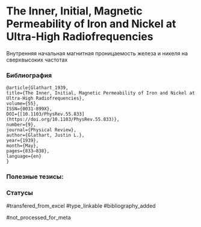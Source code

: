 # The Inner, Initial, Magnetic Permeability of Iron and Nickel at Ultra-High Radiofrequencies

Внутренняя начальная магнитная проницаемость железа и никеля на сверхвысоких частотах

### Библиография
```
@article{Glathart_1939,
title={The Inner, Initial, Magnetic Permeability of Iron and Nickel at Ultra-High Radiofrequencies},
volume={55},
ISSN={0031-899X},
DOI={[10.1103/PhysRev.55.833](https://doi.org/10.1103/PhysRev.55.833)},
number={9},
journal={Physical Review},
author={Glathart, Justin L.},
year={1939},
month={May},
pages={833–838},
language={en}
}
```

### Полезные тезисы:

### Статусы
#transfered_from_excel 
#type_linkable
#bibliography_added

#not_processed_for_meta
